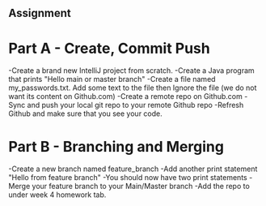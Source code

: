 ## Assignment

# Part A - Create, Commit Push

-Create a brand new IntelliJ project from scratch.
-Create a Java program that prints "Hello main or master branch"
-Create a file named my_passwords.txt. Add some text to the file then Ignore the file (we do not want its content on Github.com)
-Create a remote repo on Github.com
-Sync and push your local git repo to your remote Github repo
-Refresh Github and make sure that you see your code.

# Part B - Branching and Merging

-Create a new branch named feature_branch
-Add another print statement "Hello from  feature branch"
-You should now have two print statements
-Merge your feature branch to your Main/Master branch
-Add the repo to under week 4 homework tab.
